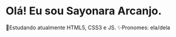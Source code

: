 # Olá! Eu sou Sayonara Arcanjo.
<p></p>
📝Estudando atualmente HTML5, CSS3 e JS.
✨Pronomes: ela/dela
